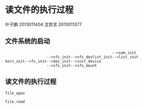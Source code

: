 # 读文件的执行过程

叶子鹏 2013011404
沈哲言 2013011377

## 文件系统的启动

```
                                                 -->sem_init
                   -->vfs_init-->vfs_devlist_init-->list_init
kern_init-->fs_init-->dev_init-->init_device
                   -->sfs_init-->sfs_mount
```

## 读文件的执行过程

```
file_open
```

```
file_read
```
